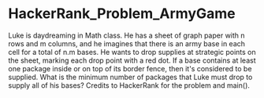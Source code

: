 # HackerRank_Problem_ArmyGame
Luke is daydreaming in Math class. He has a sheet of graph paper with n  rows and m columns, and he imagines that there is an army base in each cell for a total of  n.m bases. He wants to drop supplies at strategic points on the sheet, marking each drop point with a red dot. If a base contains at least one package inside or on top of its border fence, then it's considered to be supplied.   What is the minimum number of packages that Luke must drop to supply all of his bases? Credits to HackerRank for the problem and main().

